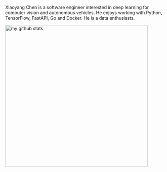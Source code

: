 Xiaoyang Chen is a software engineer interested in deep learning for computer vision and autonomous vehicles. He enjoys working with Python, TensorFlow, FastAPI, Go and Docker. He is a data enthusiasts.

<p align="left">
  <img src="https://github-readme-stats.vercel.app/api?username=xychen35&show_icons=true&theme=tokyonight" alt="my github stats" width="450"/>&nbsp;
 <!-- <img src="https://github-readme-stats.vercel.app/api/top-langs/?username=EndlessCheng&layout=compact&theme=tokyonight" alt="languages" height="177"> -->
</p>


<!---
- 👋 Hi, I’m @xychen35
- 👀 I’m interested in Python and Go.
- 🌱 I’m currently learning Python and Go.
- 💞️ I’m looking to collaborate on everything which can improve myself.
- 📫 How to reach me xychen35@gwu.edu.

xychen35/xychen35 is a ✨ special ✨ repository because its `README.md` (this file) appears on your GitHub profile.
You can click the Preview link to take a look at your changes.
--->
